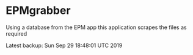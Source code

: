 # EPMgrabber
Using a database from the EPM app this application scrapes the files as required


Latest backup: Sun Sep 29 18:48:01 UTC 2019
